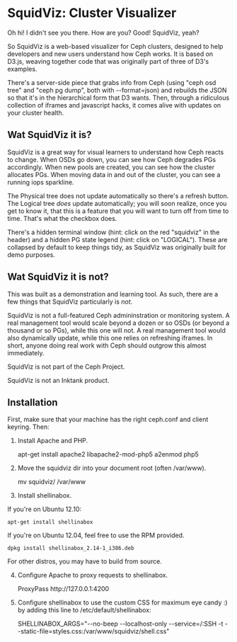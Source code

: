 # SquidViz: Cluster Visualizer

Oh hi!  I didn't see you there.  How are you?  Good!  SquidViz, yeah?

So SquidViz is a web-based visualizer for Ceph clusters, designed to help developers and new users understand how Ceph works.  It is based on D3.js, weaving together code that was originally part of three of D3's examples.

There's a server-side piece that grabs info from Ceph (using "ceph osd tree" and "ceph pg dump", both with --format=json) and rebuilds the JSON so that it's in the hierarchical form that D3 wants.  Then, through a ridiculous collection of iframes and javascript hacks, it comes alive with updates on your cluster health.

## Wat SquidViz it is?

SquidViz is a great way for visual learners to understand how Ceph reacts to change.  When OSDs go down, you can see how Ceph degrades PGs accordingly.  When new pools are created, you can see how the cluster allocates PGs.  When moving data in and out of the cluster, you can see a running iops sparkline.

The Physical tree does not update automatically so there's a refresh button.  The Logical tree *does* update automatically; you will soon realize, once you get to know it, that this is a feature that you will want to turn off from time to time.  That's what the checkbox does.

There's a hidden terminal window (hint: click on the red "squidviz" in the header) and a hidden PG state legend (hint: click on "LOGICAL").  These are collapsed by default to keep things tidy, as SquidViz was originally built for demo purposes.

## Wat SquidViz it is not?

This was built as a demonstration and learning tool.  As such, there are a few things that SquidViz particularly is *not*.

SquidViz is not a full-featured Ceph admininstration or monitoring system.  A real management tool would scale beyond a dozen or so OSDs (or beyond a thousand or so PGs), while this one will not.  A real management tool would also dynamically update, while this one relies on refreshing iframes.  In short, anyone doing real work with Ceph should outgrow this almost immediately.

SquidViz is not part of the Ceph Project.

SquidViz is not an Inktank product.

## Installation

First, make sure that your machine has the right ceph.conf and client keyring. Then:

1. Install Apache and PHP.

	apt-get install apache2 libapache2-mod-php5
	a2enmod php5

2. Move the squidviz dir into your document root (often /var/www).

	mv squidviz/ /var/www

3. Install shellinabox.

If you're on Ubuntu 12.10:

	apt-get install shellinabox

If you're on Ubuntu 12.04, feel free to use the RPM provided.

	dpkg install shellinabox_2.14-1_i386.deb

For other distros, you may have to build from source.

4. Configure Apache to proxy requests to shellinabox.

	<IfModule mod_proxy.c>
	  <Location /shell>
	    ProxyPass http://127.0.0.1:4200
	  </Location>
	</IfModule>

5. Configure shellinabox to use the custom CSS for maximum eye candy :) by adding this line to /etc/default/shellinabox:

	SHELLINABOX_ARGS="--no-beep --localhost-only --service=/:SSH -t --static-file=styles.css:/var/www/squidviz/shell.css"

